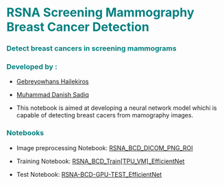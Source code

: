 # <span style="color:teal"> RSNA Screening Mammography Breast Cancer Detection<a class="anchor"  id="projectTopic"></a></span>
### <span style="color:teal"> Detect breast cancers in screening mammograms <a class="anchor"  id="detect"></a></span>

### <span style="color:teal">Developed by : <a class="anchor"  id="detect"></a></span>

* [Gebreyowhans Hailekiros](https://www.kaggle.com/gebreyowhansbahre/)
<!-- * [Mahbub Hasan](https://www.kaggle.com/mahbubulhasan/) -->
* [Muhammad Danish Sadiq](https://www.kaggle.com/muhammaddanishsadiq/)

* This notebook is aimed at developing a neural network model whichi is capable of detecting breast cacers from mamography images.

### <span style="color:teal"> Notebooks <a class="anchor"  id="notebooks"></a></span>
* Image preprocessing Notebook: [RSNA_BCD_DICOM_PNG_ROI](https://www.kaggle.com/code/gebreyowhansh/rsna-bcd-dicom-png-roi)

* Training Notebook: [RSNA_BCD_Train[TPU_VM]_EfficientNet](https://www.kaggle.com/code/gebreyowhansbahre/rsna-bcd-train-tpu-vm-bc86d1)

* Test Notebook: [RSNA-BCD-GPU-TEST_EfficientNet](https://www.kaggle.com/code/gebreyowhansbahre/rsna-bcd-gpu-test/edit/run/128324368)
